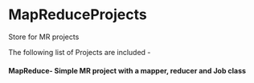 # MapReduceProjects
Store for MR projects


The following list of Projects are included - 

#### MapReduce- Simple MR project with a mapper, reducer and Job class
